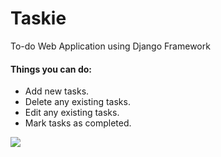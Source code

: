 # Taskie
To-do Web Application using Django Framework

#### Things you can do:
- Add new tasks.
- Delete any existing tasks.
- Edit any existing tasks.
- Mark tasks as completed.
<img src="https://user-images.githubusercontent.com/41104244/112102965-1020ac80-8bcf-11eb-8bba-61616851db9b.png"/>

